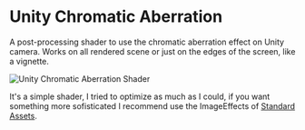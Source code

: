 # Unity Chromatic Aberration
A post-processing shader to use the chromatic aberration effect on Unity camera. 
Works on all rendered scene or just on the edges of the screen, like a vignette. 
 
![Unity Chromatic Aberration Shader](http://lavaleakgames.com/images/unity-chromatic-aberration-shader.png)
 
It's a simple shader, I tried to optimize as much as I could, if you want something more sofisticated I recommend use the ImageEffects of [Standard Assets](https://www.assetstore.unity3d.com/en/#!/content/32351).
